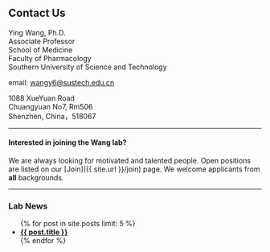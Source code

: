 
## Contact Us

Ying Wang, Ph.D.  
Associate Professor  
School of Medicine  
Faculty of Pharmacology   
Southern University of Science and Technology  

email: wangy6@sustech.edu.cn


1088 XueYuan Road    
Chuangyuan No7, Rm506     
Shenzhen, China，518067   

---

#### Interested in joining the Wang lab? 
 We are always looking for motivated and talented people. 
 Open positions are listed on our [Join]({{ site.url }}/join) page.
 We welcome applicants from <b>all</b> backgrounds.


---

<h3> Lab News </h3>
<ul>
  {% for post in site.posts limit: 5 %}
    <li><a href="{{ post.url }}"><b>{{ post.title }}</b></a></li>
  {% endfor %}
</ul>

